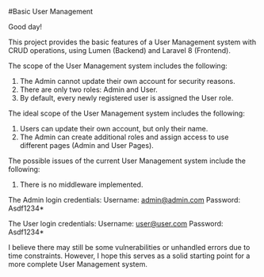 #Basic User Management

Good day!

This project provides the basic features of a User Management system with CRUD operations, using Lumen (Backend) and Laravel 8 (Frontend).

The scope of the User Management system includes the following:
1. The Admin cannot update their own account for security reasons.
2. There are only two roles: Admin and User.
3. By default, every newly registered user is assigned the User role.

The ideal scope of the User Management system includes the following:
1. Users can update their own account, but only their name.
2. The Admin can create additional roles and assign access to use different pages (Admin and User Pages).

The possible issues of the current User Management system include the following:
1. There is no middleware implemented.

The Admin login credentials:
Username: admin@admin.com
Password: Asdf1234*

The User login credentials:
Username: user@user.com
Password: Asdf1234*

I believe there may still be some vulnerabilities or unhandled errors due to time constraints. 
However, I hope this serves as a solid starting point for a more complete User Management system.
